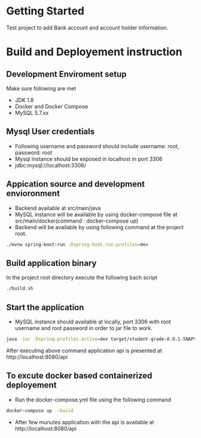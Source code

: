 # Getting Started

Test project to add Bank account and account holder information.

# Build and Deployement instruction

## Development Enviroment setup

Make sure following are met

- JDK 1.8
- Docker and Docker Compose
- MySQL 5.7.xx


## Mysql User credentials

- Following username and password should include
  username: root,
  password: root
- Mysql instance should be exposed in localhost in port 3306
- jdbc:mysql://localhost:3306/

## Appication source and development envioronment

- Backend available at src/main/java
- MySQL instance will be available by using docker-compose file at src/main/docker(command : docker-compose up)
- Backend will be available by using following command at the project root.
```bash
./mvnw spring-boot:run -Dspring-boot.run.profiles=dev
```

## Build application binary

In the project root directory execute the following bach script

```bash
./build.sh
```

## Start the application

- MySQL instance should available at locally, port 3306 with root username and root password in order to jar file to work.

```bash
java -jar -Dspring.profiles.active=dev target/student-grade-0.0.1-SNAPSHOT.jar
```

After executing above command application api is presented at http://localhost:8080/api


## To excute docker based containerized deployement

- Run the docker-compose.yml file using the following command

```bash
docker-compose up --build
```

- After few munutes application with the api is available at http://localhost:8080/api